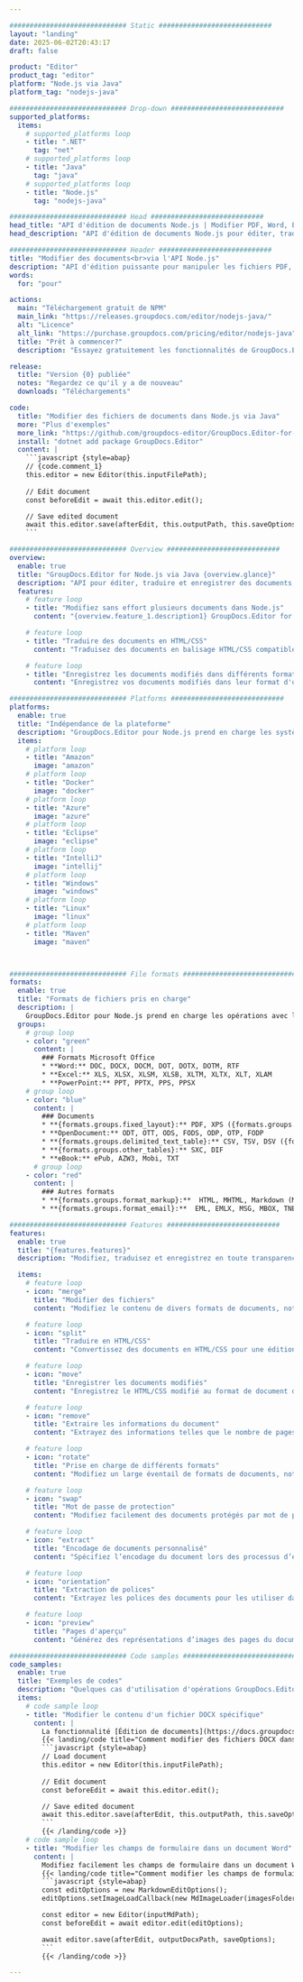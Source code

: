 ```yaml
---

############################# Static ############################
layout: "landing"
date: 2025-06-02T20:43:17
draft: false

product: "Editor"
product_tag: "editor"
platform: "Node.js via Java"
platform_tag: "nodejs-java"

############################# Drop-down ############################
supported_platforms:
  items:
    # supported_platforms loop
    - title: ".NET"
      tag: "net"
    # supported_platforms loop
    - title: "Java"
      tag: "java"
    # supported_platforms loop
    - title: "Node.js"
      tag: "nodejs-java"

############################# Head ############################
head_title: "API d'édition de documents Node.js | Modifier PDF, Word, Excel, EPUB"
head_description: "API d'édition de documents Node.js pour éditer, traduire et enregistrer des pages de documents aux formats PDF, Microsoft Word, Excel, présentations, Visio et image."

############################# Header ############################
title: "Modifier des documents<br>via l'API Node.js"
description: "API d'édition puissante pour manipuler les fichiers PDF, Microsoft Office, HTML et image."
words:
  for: "pour"

actions:
  main: "Téléchargement gratuit de NPM"
  main_link: "https://releases.groupdocs.com/editor/nodejs-java/"
  alt: "Licence"
  alt_link: "https://purchase.groupdocs.com/pricing/editor/nodejs-java"
  title: "Prêt à commencer?"
  description: "Essayez gratuitement les fonctionnalités de GroupDocs.Editor ou demandez une licence."

release:
  title: "Version {0} publiée"
  notes: "Regardez ce qu'il y a de nouveau"
  downloads: "Téléchargements"

code:
  title: "Modifier des fichiers de documents dans Node.js via Java"
  more: "Plus d'exemples"
  more_link: "https://github.com/groupdocs-editor/GroupDocs.Editor-for-Node.js-via-Java"
  install: "dotnet add package GroupDocs.Editor"
  content: |
    ```javascript {style=abap}   
    // {code.comment_1}
    this.editor = new Editor(this.inputFilePath);
        
    // Edit document
    const beforeEdit = await this.editor.edit();

    // Save edited document
    await this.editor.save(afterEdit, this.outputPath, this.saveOptions);
    ```

############################# Overview ############################
overview:
  enable: true
  title: "GroupDocs.Editor for Node.js via Java {overview.glance}"
  description: "API pour éditer, traduire et enregistrer des documents, des diapositives et des diagrammes dans les applications Node.js."
  features:
    # feature loop
    - title: "Modifiez sans effort plusieurs documents dans Node.js"
      content: "{overview.feature_1.description1} GroupDocs.Editor for Node.js via Java {overview.feature_1.description2}"

    # feature loop
    - title: "Traduire des documents en HTML/CSS"
      content: "Traduisez des documents en balisage HTML/CSS compatible avec les éditeurs WYSIWYG, permettant une édition de documents simple et efficace dans un environnement Web."

    # feature loop
    - title: "Enregistrez les documents modifiés dans différents formats"
      content: "Enregistrez vos documents modifiés dans leur format d'origine ou exportez-les vers d'autres formats tels que PDF, garantissant ainsi flexibilité et compatibilité."

############################# Platforms ############################
platforms:
  enable: true
  title: "Indépendance de la plateforme"
  description: "GroupDocs.Editor pour Node.js prend en charge les systèmes d'exploitation, frameworks et gestionnaires de packages suivants."
  items:
    # platform loop
    - title: "Amazon"
      image: "amazon"
    # platform loop
    - title: "Docker"
      image: "docker"
    # platform loop
    - title: "Azure"
      image: "azure"
    # platform loop
    - title: "Eclipse"
      image: "eclipse"
    # platform loop
    - title: "IntelliJ"
      image: "intellij"
    # platform loop
    - title: "Windows"
      image: "windows"
    # platform loop
    - title: "Linux"
      image: "linux"
    # platform loop
    - title: "Maven"
      image: "maven"



############################# File formats ############################
formats:
  enable: true
  title: "Formats de fichiers pris en charge"
  description: |
    GroupDocs.Editor pour Node.js prend en charge les opérations avec les [formats de fichiers](https://docs.groupdocs.com/editor/nodejs/supported-document-formats/) suivants. ([{formats.full_list}](https://docs.groupdocs.com/editor/net/supported-document-formats/)).
  groups:
    # group loop
    - color: "green"
      content: |
        ### Formats Microsoft Office
        * **Word:** DOC, DOCX, DOCM, DOT, DOTX, DOTM, RTF
        * **Excel:** XLS, XLSX, XLSM, XLSB, XLTM, XLTX, XLT, XLAM
        * **PowerPoint:** PPT, PPTX, PPS, PPSX
    # group loop
    - color: "blue"
      content: |
        ### Documents
        * **{formats.groups.fixed_layout}:** PDF, XPS ({formats.groups.export_only})
        * **OpenDocument:** ODT, OTT, ODS, FODS, ODP, OTP, FODP
        * **{formats.groups.delimited_text_table}:** CSV, TSV, DSV ({formats.groups.arbitrary_separator})
        * **{formats.groups.other_tables}:** SXC, DIF
        * **eBook:** ePub, AZW3, Mobi, TXT
      # group loop
    - color: "red"
      content: |
        ### Autres formats
        * **{formats.groups.format_markup}:**  HTML, MHTML, Markdown (MD), XML, CHM, JSON
        * **{formats.groups.format_email}:**  EML, EMLX, MSG, MBOX, TNEF, MHT, PST, OFT, OST, VCF, ICS

############################# Features ############################
features:
  enable: true
  title: "{features.features}"
  description: "Modifiez, traduisez et enregistrez en toute transparence des documents PDF et Office."

  items:
    # feature loop
    - icon: "merge"
      title: "Modifier des fichiers"
      content: "Modifiez le contenu de divers formats de documents, notamment PDF, DOCX, XLSX, PPTX, etc."

    # feature loop
    - icon: "split"
      title: "Traduire en HTML/CSS"
      content: "Convertissez des documents en HTML/CSS pour une édition facile avec des éditeurs WYSIWYG comme CKEditor ou TinyMCE."

    # feature loop
    - icon: "move"
      title: "Enregistrer les documents modifiés"
      content: "Enregistrez le HTML/CSS modifié au format de document d'origine ou exportez-le au format PDF."

    # feature loop
    - icon: "remove"
      title: "Extraire les informations du document"
      content: "Extrayez des informations telles que le nombre de pages, la taille et l'état de cryptage des documents."

    # feature loop
    - icon: "rotate"
      title: "Prise en charge de différents formats"
      content: "Modifiez un large éventail de formats de documents, notamment des fichiers Microsoft Office, des PDF, etc."

    # feature loop
    - icon: "swap"
      title: "Mot de passe de protection"
      content: "Modifiez facilement des documents protégés par mot de passe."

    # feature loop
    - icon: "extract"
      title: "Encodage de documents personnalisé"
      content: "Spécifiez l’encodage du document lors des processus d’édition et d’enregistrement."

    # feature loop
    - icon: "orientation"
      title: "Extraction de polices"
      content: "Extrayez les polices des documents pour les utiliser dans le processus d'édition."

    # feature loop
    - icon: "preview"
      title: "Pages d'aperçu"
      content: "Générez des représentations d’images des pages du document pour mieux comprendre le contenu et la structure."

############################# Code samples ############################
code_samples:
  enable: true
  title: "Exemples de codes"
  description: "Quelques cas d'utilisation d'opérations GroupDocs.Editor typiques pour Node.js."
  items:
    # code sample loop
    - title: "Modifier le contenu d'un fichier DOCX spécifique"
      content: |
        La fonctionnalité [Édition de documents](https://docs.groupdocs.com/editor/nodejs/edit-document/) vous permet de charger, de modifier et d'enregistrer des fichiers DOCX. Voici un exemple de la façon de réaliser l'édition de documents à l'aide de Node.js :
        {{< landing/code title="Comment modifier des fichiers DOCX dans Node.js">}}
        ```javascript {style=abap}   
        // Load document
        this.editor = new Editor(this.inputFilePath);
        
        // Edit document
        const beforeEdit = await this.editor.edit();

        // Save edited document
        await this.editor.save(afterEdit, this.outputPath, this.saveOptions);
        ```
        {{< /landing/code >}}
    # code sample loop
    - title: "Modifier les champs de formulaire dans un document Word"
      content: |
        Modifiez facilement les champs de formulaire dans un document Word à l'aide de GroupDocs.Editor pour Node.js. Voici comment modifier les champs de formulaire dans un document Word à l'aide de Node.js :
        {{< landing/code title="Comment modifier les champs de formulaire dans un document Word à l'aide de GroupDocs.Editor pour Node.js">}}
        ```javascript {style=abap}   
        const editOptions = new MarkdownEditOptions();
        editOptions.setImageLoadCallback(new MdImageLoader(imagesFolder));

        const editor = new Editor(inputMdPath);
        const beforeEdit = await editor.edit(editOptions);

        await editor.save(afterEdit, outputDocxPath, saveOptions);
        ```
        {{< /landing/code >}}

---
```

